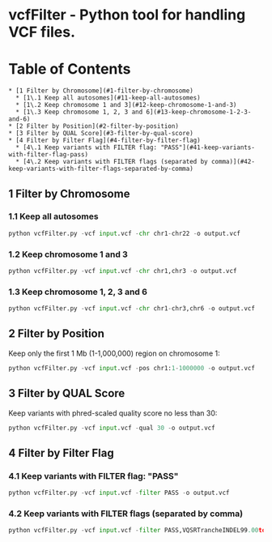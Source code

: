 # vcfFilter - Python tool for handling VCF files.

Table of Contents
=================

    * [1 Filter by Chromosome](#1-filter-by-chromosome)
      * [1\.1 Keep all autosomes](#11-keep-all-autosomes)
      * [1\.2 Keep chromosome 1 and 3](#12-keep-chromosome-1-and-3)
      * [1\.3 Keep chromosome 1, 2, 3 and 6](#13-keep-chromosome-1-2-3-and-6)
    * [2 Filter by Position](#2-filter-by-position)
    * [3 Filter by QUAL Score](#3-filter-by-qual-score)
    * [4 Filter by Filter Flag](#4-filter-by-filter-flag)
      * [4\.1 Keep variants with FILTER flag: "PASS"](#41-keep-variants-with-filter-flag-pass)
      * [4\.2 Keep variants with FILTER flags (separated by comma)](#42-keep-variants-with-filter-flags-separated-by-comma)

## 1 Filter by Chromosome

### 1.1 Keep all autosomes

```python
python vcfFilter.py -vcf input.vcf -chr chr1-chr22 -o output.vcf
```

### 1.2 Keep chromosome 1 and 3

```python
python vcfFilter.py -vcf input.vcf -chr chr1,chr3 -o output.vcf
```

### 1.3 Keep chromosome 1, 2, 3 and 6 

```python
python vcfFilter.py -vcf input.vcf -chr chr1-chr3,chr6 -o output.vcf
```

## 2 Filter by Position

Keep only the first 1 Mb (1-1,000,000) region on chromosome 1:  

```python
python vcfFilter.py -vcf input.vcf -pos chr1:1-1000000 -o output.vcf
```

## 3 Filter by QUAL Score

Keep variants with phred-scaled quality score no less than 30:  

```python
python vcfFilter.py -vcf input.vcf -qual 30 -o output.vcf
```

## 4 Filter by Filter Flag

### 4.1 Keep variants with FILTER flag: "PASS"

```python
python vcfFilter.py -vcf input.vcf -filter PASS -o output.vcf
```

### 4.2 Keep variants with FILTER flags (separated by comma)

```python
python vcfFilter.py -vcf input.vcf -filter PASS,VQSRTrancheINDEL99.00to99.90,VQSRTrancheINDEL99.90to100.00,VQSRTrancheSNP99.00to99.90,VQSRTrancheSNP99.90to100.00 -o output.vcf
```
